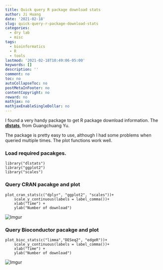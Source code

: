 ```yaml
---
title: Quick query R package download stats
author: Ji Huang
date: '2021-02-18'
slug: quick-query-r-package-download-stats
categories:
  - dry lab
  - misc
tags:
  - bioinformatics
  - R
  - tools
lastmod: '2021-02-18T10:49:06-05:00'
keywords: []
description: ''
comment: no
toc: no
autoCollapseToc: no
postMetaInFooter: no
contentCopyright: no
reward: no
mathjax: no
mathjaxEnableSingleDollar: no
---
```



I found a very handy package to get R package download information. The **[dlstats](https://cran.r-project.org/web/packages/dlstats/index.html)**, from Guangchuang Yu.

<!--more-->

The package is pretty easy to use, although I had some problems when queried multiple times.
The plot functions work well.

### Load required pacakges.

```
library("dlstats")
library("ggplot2")
library("scales")
```

### Query CRAN pacakge and plot

```
plot_cran_stats(c("dplyr", "ggplot2", "scales"))+
    scale_y_continuous(labels = label_comma())+
    xlab("Time") +
    ylab("Number of download")
```

![Imgur](https://imgur.com/iYVuOge.png)

### Query Bioconductor pacakge and plot

```
plot_bioc_stats(c("limma","DESeq2", "edgeR"))+
    scale_y_continuous(labels = label_comma())+
    xlab("Time") +
    ylab("Number of download")
```

![Imgur](https://imgur.com/ctFh1lT.png)
